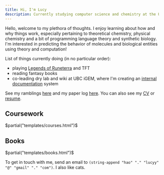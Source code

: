 ```yaml
---
title: Hi, I'm Lucy
description: Currently studying computer science and chemistry at the University of British Columbia.
---
```


Hello, welcome to my plethora of thoughts. I enjoy learning about how and why things work, especially pertaining to theoretical chemistry, physical chemistry and a bit of programming language theory and synthetic biology. I'm interested in predicting the behavior of molecules and biological entities using theory and computation!

List of things currently doing (in no particular order):

- playing [Legends of Runeterra](https://playruneterra.com/en-us/) and TFT
- reading fantasy books
- co-leading dry lab and wiki at UBC iGEM, where I'm creating an [internal documentation](https://github.com/UBC-iGEM/internal-wiki-2023-24) system

See my ramblings [here](/archive) and my paper log [here](/read). You can also see my [CV](/cv/cv.pdf) or [resume](/resume-lucy/resume-Lucy-Hao.pdf).

## Coursework

$partial("templates/courses.html")$

## Books

$partial("templates/books.html")$

<p>
To get in touch with me, send an email to <code>(string-append "hao" "." "lucyy" "@" "gmail" "." "com")</code>. I also like cats.
</p>
